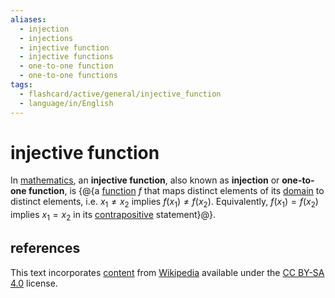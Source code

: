 ```yaml
---
aliases:
  - injection
  - injections
  - injective function
  - injective functions
  - one-to-one function
  - one-to-one functions
tags:
  - flashcard/active/general/injective_function
  - language/in/English
---
```


# injective function

In [mathematics](mathematics.md), an __injective function__, also known as __injection__ or __one-to-one function__, is {@{a [function](function.md) $f$ that maps distinct elements of its [domain](domain%20of%20a%20function.md) to distinct elements, i.e. $x_1 \ne x_2$ implies $f(x_1) \ne f(x_2)$. Equivalently, $f(x_1) = f(x_2)$ implies $x_1 = x_2$ in its [contrapositive](contraposition.md) statement}@}.

## references

This text incorporates [content](https://en.wikipedia.org/wiki/injective_function) from [Wikipedia](Wikipedia.md) available under the [CC BY-SA 4.0](https://creativecommons.org/licenses/by-sa/4.0/) license.
